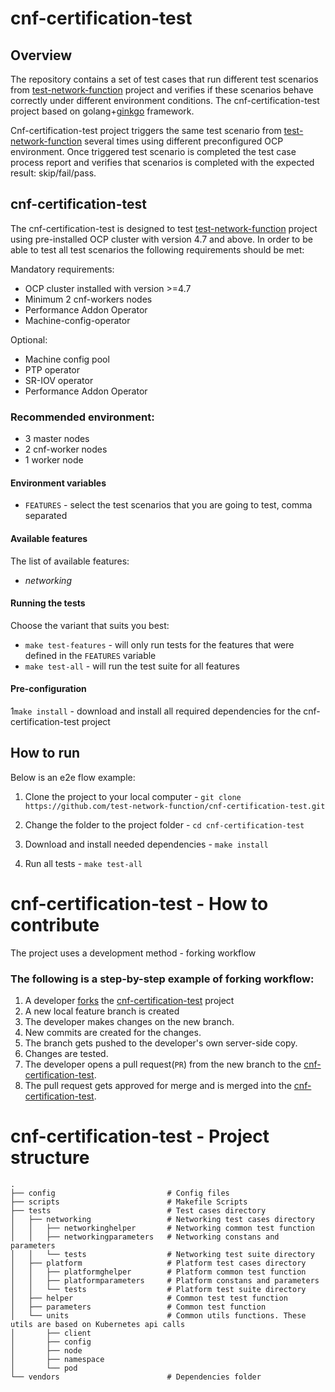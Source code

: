# cnf-certification-test

## Overview
The repository contains a set of test cases that run different test scenarios from [test-network-function](https://github.com/test-network-function/test-network-function) project and verifies if these scenarios behave correctly under different environment conditions.
The cnf-certification-test project based on golang+[ginkgo](https://onsi.github.io/ginkgo) framework. 

Cnf-certification-test project triggers the same test scenario from 
[test-network-function](https://github.com/test-network-function/test-network-function) 
several times using different preconfigured OCP environment. Once triggered test scenario is completed the test case 
process report and verifies that scenarios is completed with the expected result: skip/fail/pass.

## cnf-certification-test
The cnf-certification-test is designed to test [test-network-function](https://github.com/test-network-function/test-network-function) project using pre-installed OCP cluster with version 4.7 and above. In order to be able to test all test scenarios the following requirements should be met:  

Mandatory requirements:
* OCP cluster installed with version >=4.7
* Minimum 2 cnf-workers nodes
* Performance Addon Operator
* Machine-config-operator

Optional:
* Machine config pool
* PTP operator
* SR-IOV operator
* Performance Addon Operator

### Recommended environment:
* 3 master nodes
* 2 cnf-worker nodes
* 1 worker node

#### Environment variables
* `FEATURES` - select the test scenarios that you are going to test, comma separated

#### Available features
The list of available features:
* *networking*

#### Running the tests

Choose the variant that suits you best:

* `make test-features` - will only run tests for the features that were defined in the `FEATURES` variable
* `make test-all` - will run the test suite for all features

#### Pre-configuration

1`make install` - download and install all required dependencies for the cnf-certification-test project

## How to run

Below is an e2e flow example:

1. Clone the project to your local computer - `git clone https://github.com/test-network-function/cnf-certification-test.git`

2. Change the folder to the project folder - `cd cnf-certification-test`

3. Download and install needed dependencies - `make install`

4. Run all tests - `make test-all`


# cnf-certification-test - How to contribute

The project uses a development method - forking workflow
### The following is a step-by-step example of forking workflow:
1) A developer [forks](https://docs.gitlab.com/ee/user/project/repository/forking_workflow.html#creating-a-fork)
   the [cnf-certification-test](https://github.com/test-network-function/cnf-certification-test) project
2) A new local feature branch is created
3) The developer makes changes on the new branch.
4) New commits are created for the changes.
5) The branch gets pushed to the developer's own server-side copy.
6) Changes are tested.
7) The developer opens a pull request(`PR`) from the new branch to
   the [cnf-certification-test](https://github.com/test-network-function/cnf-certification-test).
8) The pull request gets approved for merge and is merged into
   the [cnf-certification-test](https://github.com/test-network-function/cnf-certification-test).

# cnf-certification-test - Project structure
    .
    ├── config                         # Config files
    ├── scripts                        # Makefile Scripts 
    ├── tests                          # Test cases directory
    │   ├── networking                 # Networking test cases directory
    │   │   ├── networkinghelper       # Networking common test function
    │   │   ├── networkingparameters   # Networking constans and parameters 
    │   │   └── tests                  # Networking test suite directory
    │   ├── platform                   # Platform test cases directory
    │   │   ├── platformghelper        # Platform common test function
    │   │   ├── platformparameters     # Platform constans and parameters
    │   │   └── tests                  # Platform test suite directory
    │   ├── helper                     # Common test test function
    │   ├── parameters                 # Common test function
    │   └── units                      # Common utils functions. These utils are based on Kubernetes api calls
    │       ├── client
    │       ├── config
    │       ├── node
    │       ├── namespace
    │       └── pod
    └── vendors                        # Dependencies folder 
